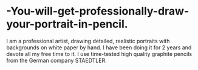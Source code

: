 # -You-will-get-professionally-draw-your-portrait-in-pencil.
I am a professional artist, drawing detailed, realistic portraits with backgrounds on white paper by hand. I have been doing it for 2 years and devote all my free time to it. I use time-tested high quality graphite pencils from the German company STAEDTLER. 

